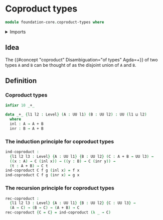 # Coproduct types

```agda
module foundation-core.coproduct-types where
```

<details><summary>Imports</summary>

```agda
open import foundation.universe-levels
```

</details>

## Idea

The {{#concept "coproduct" Disambiguation="of types" Agda=_+_}} of two types `A`
and `B` can be thought of as the disjoint union of `A` and `B`.

## Definition

### Coproduct types

```agda
infixr 10 _+_

data _+_ {l1 l2 : Level} (A : UU l1) (B : UU l2) : UU (l1 ⊔ l2)
  where
  inl : A → A + B
  inr : B → A + B
```

### The induction principle for coproduct types

```agda
ind-coproduct :
  {l1 l2 l3 : Level} {A : UU l1} {B : UU l2} (C : A + B → UU l3) →
  ((x : A) → C (inl x)) → ((y : B) → C (inr y)) →
  (t : A + B) → C t
ind-coproduct C f g (inl x) = f x
ind-coproduct C f g (inr x) = g x
```

### The recursion principle for coproduct types

```agda
rec-coproduct :
  {l1 l2 l3 : Level} {A : UU l1} {B : UU l2} {C : UU l3} →
  (A → C) → (B → C) → (A + B) → C
rec-coproduct {C = C} = ind-coproduct (λ _ → C)
```
